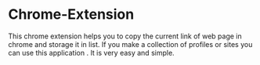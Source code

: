 # Chrome-Extension
This chrome extension helps you to copy the current link of web page in chrome and storage it in list. 
If you make a collection of profiles or sites you can use this application .
It is very easy and simple.
